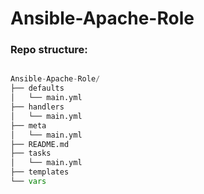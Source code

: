 # Ansible-Apache-Role


### Repo structure:

```python

Ansible-Apache-Role/
├── defaults
│   └── main.yml
├── handlers
│   └── main.yml
├── meta
│   └── main.yml
├── README.md
├── tasks
│   └── main.yml
├── templates
└── vars



```
